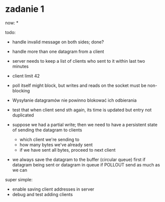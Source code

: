 # zadanie 1

now:
*

todo:
* handle invalid message on both sides; done?
* handle more than one datagram from a client
* server needs to keep a list of clients who sent to it within last two minutes
* client limit 42
* poll itself might block, but writes and reads on the socket must be non-blocking
* Wysyłanie datagramów nie powinno blokować ich odbierania
* test that when client send sth again, its time is updated
    but entry not duplicated



* suppose we had a partial write; then we need to have a persistent state
    of sending the datagram to clients
    - which client we're sending to
    - how many bytes we've already sent
    - if we have sent all bytes, proceed to next client

* we always save the datagram to the buffer (circular queue) first
if datagram being sent or datagram in queue
    if POLLOUT
        send as much as we can


super simple:
* enable saving client addresses in server
* debug and test adding clients

